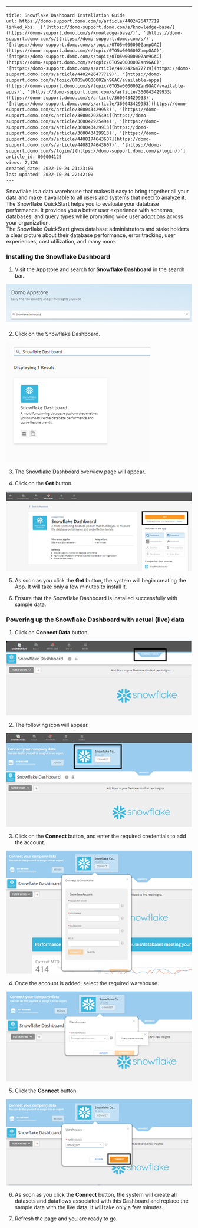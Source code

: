 ---
    title: Snowflake Dashboard Installation Guide
    url: https://domo-support.domo.com/s/article/4402426477719
    linked_kbs:  ['[https://domo-support.domo.com/s/knowledge-base/](https://domo-support.domo.com/s/knowledge-base/)', '[https://domo-support.domo.com/s/](https://domo-support.domo.com/s/)', '[https://domo-support.domo.com/s/topic/0TO5w000000ZampGAC](https://domo-support.domo.com/s/topic/0TO5w000000ZampGAC)', '[https://domo-support.domo.com/s/topic/0TO5w000000Zan9GAC](https://domo-support.domo.com/s/topic/0TO5w000000Zan9GAC)', '[https://domo-support.domo.com/s/article/4402426477719](https://domo-support.domo.com/s/article/4402426477719)', '[https://domo-support.domo.com/s/topic/0TO5w000000Zan9GAC/available-apps](https://domo-support.domo.com/s/topic/0TO5w000000Zan9GAC/available-apps)', '[https://domo-support.domo.com/s/article/360043429933](https://domo-support.domo.com/s/article/360043429933)', '[https://domo-support.domo.com/s/article/360043429953](https://domo-support.domo.com/s/article/360043429953)', '[https://domo-support.domo.com/s/article/360042925494](https://domo-support.domo.com/s/article/360042925494)', '[https://domo-support.domo.com/s/article/360043429913](https://domo-support.domo.com/s/article/360043429913)', '[https://domo-support.domo.com/s/article/4408174643607](https://domo-support.domo.com/s/article/4408174643607)', '[https://domo-support.domo.com/s/login/](https://domo-support.domo.com/s/login/)']
    article_id: 000004125
    views: 2,126
    created_date: 2022-10-24 21:23:00
    last updated: 2022-10-24 22:42:00
    ---



Snowflake is a data warehouse that makes it easy to bring together all your data and make it available to all users and systems that need to analyze it. The Snowflake QuickStart helps you to evaluate your database performance. It provides you a better user experience with schemas, databases, and query types while promoting wide user adoptions across your organization.  
The Snowflake QuickStart gives database administrators and stake holders a clear picture about their database performance, error tracking, user experiences, cost utilization, and many more.


### Installing the Snowflake Dashboard


1. Visit the Appstore and search for **Snowflake Dashboard** in the search bar.


![SearchBar.png](SearchBar.png)


2. Click on the Snowflake Dashboard.


![Snowflake_Dashboard.png](Snowflake_Dashboard.png)


3. The Snowflake Dashboard overview page will appear.


4. Click on the **Get** button.


![Get_button.png](Get_button.png)


5. As soon as you click the **Get** button, the system will begin creating the App. It will take only a few minutes to install it.


6. Ensure that the Snowflake Dashboard is installed successfully with sample data.


### Powering up the Snowflake Dashboard with actual (live) data


1. Click on **Connect Data** button.


![Connect_Data.png](Connect_Data.png)


2. The following icon will appear.


![Icon-connect.png](Icon-connect.png)


3. Click on the **Connect** button, and enter the required credentials to add the account.


![Credentials.png](Credentials.png)


4. Once the account is added, select the required warehouse.


![Warehouse.png](Warehouse.png)


5. Click the **Connect** button.


![Warehouse_Connect.png](Warehouse_Connect.png)


6. As soon as you click the **Connect** button, the system will create all datasets and dataflows associated with this Dashboard and replace the sample data with the live data. It will take only a few minutes.


7. Refresh the page and you are ready to go.

